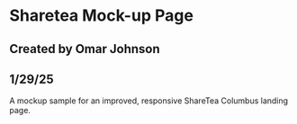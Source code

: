 # Sharetea Mock-up Page
## Created by Omar Johnson
## 1/29/25

A mockup sample for an improved, responsive ShareTea Columbus landing page.
